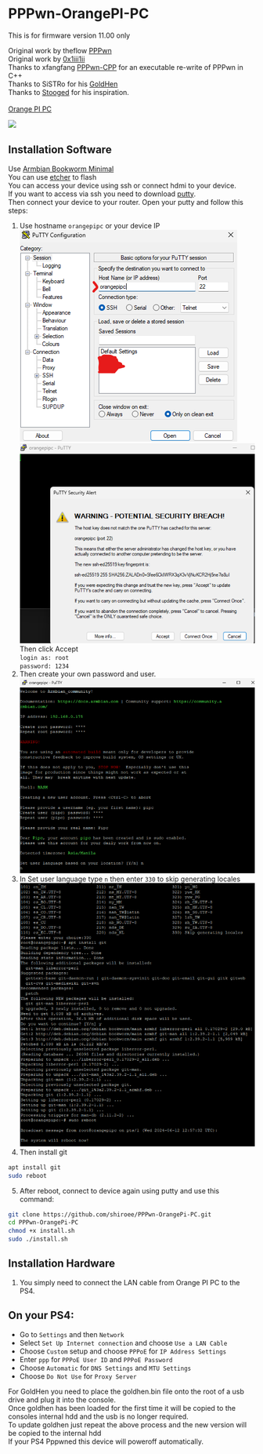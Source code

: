 # PPPwn-OrangePI-PC

This is for firmware version 11.00 only

Original work by theflow <a href=https://github.com/TheOfficialFloW/PPPwn>PPPwn</a><br>
Original work by <a href=https://github.com/0x1iii1ii/PPPwn-Luckfox>0x1iii1ii</a><br>
Thanks to xfangfang <a href=https://github.com/xfangfang/PPPwn_cpp>PPPwn-CPP</a> for an executable re-write of PPPwn in C++<br>
Thanks to SiSTRo for his <a href=https://github.com/GoldHEN/GoldHEN>GoldHen</a><br>
Thanks to <a href=https://github.com/stooged/PI-Pwn>Stooged</a> for his inspiration.
<br>
<br>
<a href=http://www.orangepi.org/html/hardWare/computerAndMicrocontrollers/details/Orange-Pi-PC.html>Orange PI PC</a>

![](http://www.orangepi.org/img/img4/banner-PC.jpg)

## Installation Software

Use <a href="https://www.armbian.com/orange-pi-pc/">Armbian Bookworm Minimal</a><br>
You can use <a href=https://etcher.balena.io/>etcher</a> to flash<br>
You can access your device using ssh or connect hdmi to your device.<br/>
If you want to access via ssh you need to download <a href=https://www.putty.org/>putty</a>.<br/>
Then connect your device to your router. Open your putty and follow this steps:<br/>
1. Use hostname `orangepipc` or your device IP<br/>
![](https://github.com/shiroee/PPPwn-OrangePi-PC/blob/main/img/0.png)<br/>
![](https://github.com/shiroee/PPPwn-OrangePi-PC/blob/main/img/1.png)<br/>
Then click Accept<br/>
`login as: root`<br/>
`password: 1234` <br>
2. Then create your own password and user.<br/>
![](https://github.com/shiroee/PPPwn-OrangePi-PC/blob/main/img/2.png)<br/>
3. In Set user language type `n` then enter `330` to skip generating locales<br/>
![](https://github.com/shiroee/PPPwn-OrangePi-PC/blob/main/img/3.png)<br/>
4. Then install git<br/>
```sh
apt install git
sudo reboot
```
5. After reboot, connect to device again using putty and use this command:
```sh
git clone https://github.com/shiroee/PPPwn-OrangePi-PC.git
cd PPPwn-OrangePi-PC
chmod +x install.sh
sudo ./install.sh
```

## Installation Hardware

1. You simply need to connect the LAN cable from Orange PI PC to the PS4.

## On your PS4:<br>

- Go to `Settings` and then `Network`<br>
- Select `Set Up Internet connection` and choose `Use a LAN Cable`<br>
- Choose `Custom` setup and choose `PPPoE` for `IP Address Settings`<br>
- Enter `ppp` for `PPPoE User ID` and `PPPoE Password`<br>
- Choose `Automatic` for `DNS Settings` and `MTU Settings`<br>
- Choose `Do Not Use` for `Proxy Server`<br>

For GoldHen you need to place the goldhen.bin file onto the root of a usb drive and plug it into the console.<br>
Once goldhen has been loaded for the first time it will be copied to the consoles internal hdd and the usb is no longer required.<br>
To update goldhen just repeat the above process and the new version will be copied to the internal hdd<br>
If your PS4 Pppwned this device will poweroff automatically.